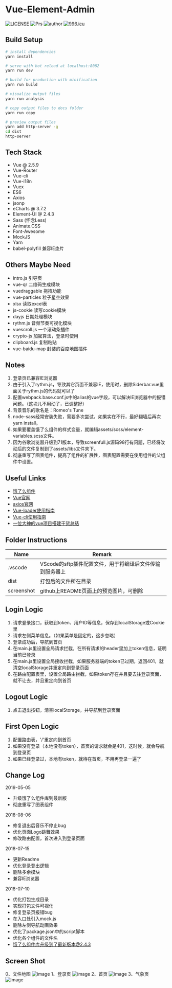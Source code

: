 # Vue-Element-Admin
[![LICENSE](https://img.shields.io/badge/license-Anti%20996-blue.svg)](https://github.com/996icu/996.ICU/blob/master/LICENSE)
![Prs](https://img.shields.io/badge/Prs-welcome-brightgreen.svg)
![author](https://img.shields.io/badge/author-jasonbai-orange.svg)
[![996.icu](https://img.shields.io/badge/link-996.icu-red.svg)](https://996.icu)

## Build Setup

``` bash
# install dependencies
yarn install

# serve with hot reload at localhost:8082
yarn run dev

# build for production with minification
yarn run build

# visualize output files
yarn run analysis

# copy output files to docs folder
yarn run copy

# preview output files
yarn add http-server -g
cd dist
http-server
```

## Tech Stack
* Vue @ 2.5.9
* Vue-Router
* Vue-cli
* Vue-i18n
* Vuex
* ES6
* Axios
* jsonp
* eCharts @ 3.7.2
* Element-UI @ 2.4.3
* Sass (怀念Less)
* Animate.CSS
* Font-Awesome
* MockJS
* Yarn
* babel-polyfill 兼容IE垫片

## Others Maybe Need
* intro.js 引导页
* vue-qr  二维码生成模块
* vuedraggable  拖拽功能
* vue-particles  粒子星空效果
* xlsx  读取excel表
* js-cookie 读写cookie模块
* dayjs 日期处理模块
* rythm.js 音频节奏可视化模块
* vuescroll.js 一个滚动条插件
* crypto-js 加密算法，登录时使用
* clipboard.js 复制粘贴
* vue-baidu-map 封装的百度地图插件

## Notes
1. 登录页已兼容IE浏览器
2. 由于引入了rythm.js，导致其它页面不兼容IE，使用时，删除Siderbar.vue里面关于rythm.js的代码就可以了
3. 配置webpack.base.conf.js中的alias的vue字段，可以解决IE浏览器中的报错问题。（这块儿不用动了，已调整好）
4. 背景音乐的歌名是：Romeo's Tune
5. node-sass经常安装失败，需要多次尝试，如果实在不行，最好翻墙后再次 yarn install。
6. 如果要覆盖饿了么组件的样式变量，就编辑assets/scss/element-variables.scss文件。
7. 因为谷歌浏览器升级到71版本，导致screenfull.js源码98行有问题，已经将改动后的文件复制到了assets/libs文件夹下。
8. 彻底重写了图表组件，提高了组件的扩展性，图表配置需要在使用组件的父组件中设置。

## Useful Links
* [饿了么组件](http://element.eleme.io/#/zh-CN/component/installation)
* [Vue官网](https://cn.vuejs.org/v2/guide/)
* [axios官网](https://github.com/mzabriskie/axios)
* [Vue-loader使用指南](http://vue-loader.vuejs.org/en/)
* [Vue-cli使用指南](http://vuejs-templates.github.io/webpack/)
* [一位大神的vue项目搭建干货总结](https://linjinze999.github.io/vue-llplatform/)

## Folder Instructions
| Name | Remark |
| - | - |
| .vscode | VScode的sftp插件配置文件，用于将编译后文件传输到服务器上 |
| dist | 打包后的文件所在目录 |
| screenshot | github上README页面上的预览图片，可删除 |

## Login Logic
1. 请求登录接口，获取到token、用户ID等信息，保存到localStorage或Cookie里
2. 请求左侧菜单信息。（如果菜单是固定的，这步忽略）
3. 登录成功后，导航到首页
4. 在main.js里设置全局请求拦截，在所有请求的header里加上token信息，证明当前已登录
5. 在main.js里设置全局接收拦截，如果服务器端的token已过期，返回401，就清空localStorage并重定向到登录页面
6. 在路由配置表里，设置全局路由拦截，如果token存在并且要去往登录页面，就不让去，并且重定向到首页

## Logout Logic
1. 点击退出按钮，清空localStorage，并导航到登录页面

## First Open Logic
1. 配置路由表，'/'重定向到首页
2. 如果没有登录（本地没有token），首页的请求就会是401，这时候，就会导航到登录页
3. 如果已经登录过，本地有token，就待在首页，不用再登录一遍了

## Change Log
2019-05-05
* 升级饿了么组件库到最新版
* 彻底重写了图表组件

2018-08-06
* 修复退出后音乐不停止bug
* 优化页面Logo跳舞效果
* 修改路由配置，首次进入到登录页面

2018-07-15
* 更新Readme
* 优化登录登出逻辑
* 删除多余模块
* 兼容IE浏览器

2018-07-10
* 优化打包生成目录
* 实现打包文件可视化
* 修复登录页报错bug
* 在入口处引入mock.js
* 删除左侧导航动画效果
* 优化了package.json中的script脚本
* 优化各个组件的文件名
* 饿了么组件库升级到了最新版本@2.4.3

## Screen Shot

0、文件地图
![image](https://github.com/jasonBai007/vue-seed/raw/master/screenshot/map.png)
1、登录页
![image](https://github.com/jasonBai007/vue-seed/raw/master/screenshot/login.jpg)
2、首页
![image](https://github.com/jasonBai007/vue-seed/raw/master/screenshot/index.png)
3、气象页
![image](https://github.com/jasonBai007/vue-seed/raw/master/screenshot/weather.png)
